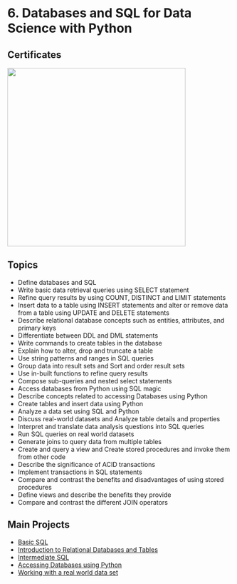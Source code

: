 # 6. Databases and SQL for Data Science with Python

## Certificates 
<p aligh="middle">
  <a href="https://coursera.org/share/fafc5bdfe840b037e0274f6eebe137ee"><img src="https://github.com/imjustha/IBM_DataScienceProfessional_Certificate/assets/76855473/b9edba00-4cee-4696-abda-49375eadf682" height="400"></a>


## Topics
- Define databases and SQL
- Write basic data retrieval queries using SELECT statement
- Refine query results by using COUNT, DISTINCT and LIMIT statements
- Insert data to a table using INSERT statements and alter or remove data from a table using UPDATE and DELETE statements
- Describe relational database concepts such as entities, attributes, and primary keys
- Differentiate between DDL and DML statements
- Write commands to create tables in the database
- Explain how to alter, drop and truncate a table
- Use string patterns and ranges in SQL queries
- Group data into result sets and Sort and order result sets
- Use in-built functions to refine query results
- Compose sub-queries and nested select statements
- Access databases from Python using SQL magic
- Describe concepts related to accessing Databases using Python
- Create tables and insert data using Python
- Analyze a data set using SQL and Python
- Discuss real-world datasets and Analyze table details and properties
- Interpret and translate data analysis questions into SQL queries
- Run SQL queries on real world datasets
- Generate joins to query data from multiple tables
- Create and query a view and Create stored procedures and invoke them from other code
- Describe the significance of ACID transactions
- Implement transactions in SQL statements
- Compare and contrast the benefits and disadvantages of using stored procedures
- Define views and describe the benefits they provide
- Compare and contrast the different JOIN operators
  
## Main Projects
- [Basic SQL](https://github.com/imjustha/IBM_DataScienceProfessional_Certificate/tree/main/06.%20Databases%20and%20SQL%20for%20Data%20Science%20with%20Python/01.%20Getting%20Started%20with%20SQL)
- [Introduction to Relational Databases and Tables](https://github.com/imjustha/IBM_DataScienceProfessional_Certificate/tree/main/06.%20Databases%20and%20SQL%20for%20Data%20Science%20with%20Python/02.%20Introduction%20to%20Relational%20Databases%20and%20Tables)
- [Intermediate SQL](https://github.com/imjustha/IBM_DataScienceProfessional_Certificate/tree/main/06.%20Databases%20and%20SQL%20for%20Data%20Science%20with%20Python/03.%20Intermediate%20SQL)
- [Accessing Databases using Python](https://github.com/imjustha/IBM_DataScienceProfessional_Certificate/blob/main/06.%20Databases%20and%20SQL%20for%20Data%20Science%20with%20Python/04.%20Accessing%20Databases%20using%20Python/Accessing_Databases_with_SQLMagic.ipynb)
- [Working with a real world data set](https://github.com/imjustha/IBM_DataScienceProfessional_Certificate/blob/main/06.%20Databases%20and%20SQL%20for%20Data%20Science%20with%20Python/05.%20Course%20Assignment/Working%20with%20a%20real%20world%20data-set.ipynb)

